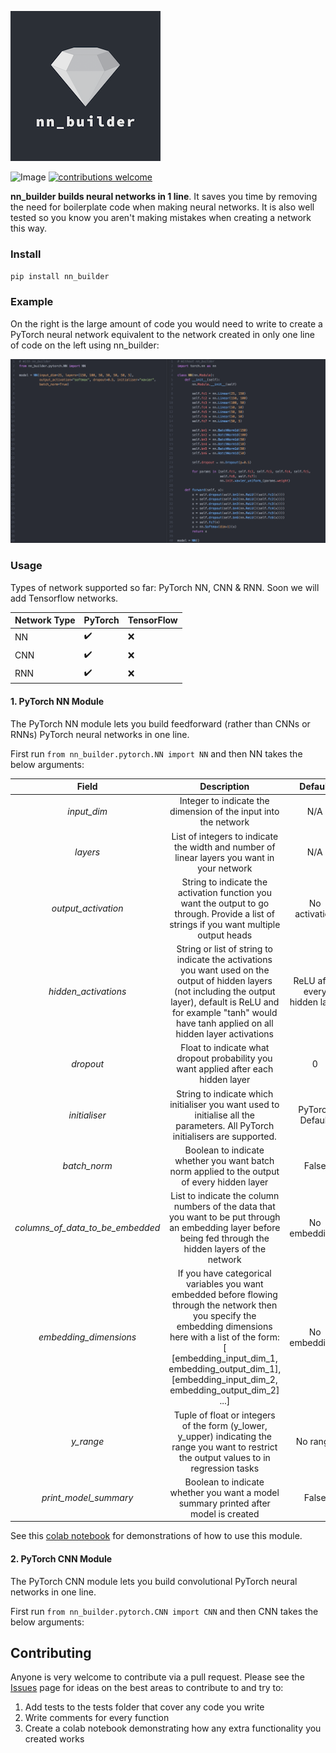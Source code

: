 


![nn_builder](miscellaneous/material_for_readme/nn_builder_new.png)

![Image](https://travis-ci.org/p-christ/nn_builder.svg?branch=master) [![contributions welcome](https://img.shields.io/badge/contributions-welcome-brightgreen.svg?style=flat)](https://github.com/dwyl/esta/issues) 





**nn_builder builds neural networks in 1 line**. It saves you time by removing the need for boilerplate code when making neural networks. 
It is also well tested so you know you aren't making mistakes when creating a network this way. 

### Install

`pip install nn_builder`

### Example

On the right is the large amount of code you would need to write to create a PyTorch neural network equivalent to the network
 created in only one line of code on the left using nn_builder: 

![Screenshot](miscellaneous/material_for_readme/nn_builder_use_case.png)

### Usage

Types of network supported so far: PyTorch NN, CNN & RNN. Soon we will add Tensorflow networks.

<center>

| **Network Type**         | **PyTorch**                       | **TensorFlow**                    |
| --------------------------- | --------------------------------- | --------------------------------- |
|             NN              | :heavy_check_mark:                | :x:                               |
| CNN                         | :heavy_check_mark:                | :x:                               |
| RNN                         | :heavy_check_mark:                | :x:                               |

</center>
 

#### 1. PyTorch NN Module

The PyTorch NN module lets you build feedforward (rather than CNNs or RNNs) PyTorch neural networks in one line. 

First run `from nn_builder.pytorch.NN import NN` and then NN takes the below arguments:

| Field | Description | Default |
| :---: | :----------: | :---: |
| *input_dim*| Integer to indicate the dimension of the input into the network | N/A |
| *layers* | List of integers to indicate the width and number of linear layers you want in your network | N/A |
| *output_activation* | String to indicate the activation function you want the output to go through. Provide a list of strings if you want multiple output heads | No activation |                              
| *hidden_activations* | String or list of string to indicate the activations you want used on the output of hidden layers (not including the output layer), default is ReLU and for example "tanh" would have tanh applied on all hidden layer activations | ReLU after every hidden layer |
| *dropout* | Float to indicate what dropout probability you want applied after each hidden layer | 0 |
| *initialiser* | String to indicate which initialiser you want used to initialise all the parameters. All PyTorch initialisers are supported. | PyTorch Default |
| *batch_norm* | Boolean to indicate whether you want batch norm applied to the output of every hidden layer | False |
| *columns_of_data_to_be_embedded* | List to indicate the column numbers of the data that you want to be put through an embedding layer before being fed through the hidden layers of the network | No embeddings |
| *embedding_dimensions* | If you have categorical variables you want embedded before flowing through the network then you specify the embedding dimensions here with a list of the form: [ [embedding_input_dim_1, embedding_output_dim_1], [embedding_input_dim_2, embedding_output_dim_2] ...] | No embeddings |
| *y_range* | Tuple of float or integers of the form (y_lower, y_upper) indicating the range you want to restrict the output values to in regression tasks | No range |
| *print_model_summary* | Boolean to indicate whether you want a model summary printed after model is created | False |

See this [colab notebook](https://colab.research.google.com/drive/1abxTEaUrJqbTuk8e8tOa3y9DYQQVrF_N) for demonstrations 
of how to use this module.  

#### 2. PyTorch CNN Module

The PyTorch CNN module lets you build convolutional PyTorch neural networks in one line. 

First run `from nn_builder.pytorch.CNN import CNN` and then CNN takes the below arguments:


## Contributing

Anyone is very welcome to contribute via a pull request. Please see the [Issues](https://github.com/p-christ/nn_builder/issues) 
page for ideas on the best areas to contribute to and try to:
1. Add tests to the tests folder that cover any code you write
1. Write comments for every function
1. Create a colab notebook demonstrating how any extra functionality you created works 

 

